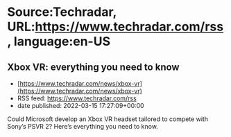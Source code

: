 # Source:Techradar, URL:https://www.techradar.com/rss, language:en-US

## Xbox VR: everything you need to know
 - [https://www.techradar.com/news/xbox-vr](https://www.techradar.com/news/xbox-vr)
 - RSS feed: https://www.techradar.com/rss
 - date published: 2022-03-15 17:27:09+00:00

Could Microsoft develop an Xbox VR headset tailored to compete with Sony’s PSVR 2? Here’s everything you need to know.

